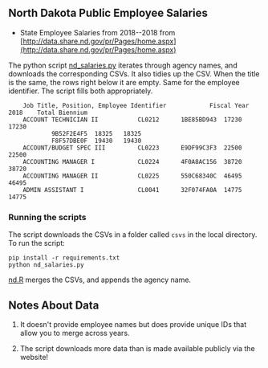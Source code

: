 ## North Dakota Public Employee Salaries

* State Employee Salaries from 2018--2018 from [http://data.share.nd.gov/pr/Pages/home.aspx](http://data.share.nd.gov/pr/Pages/home.aspx)

The python script [nd_salaries.py](nd_salaries.py) iterates through agency names, and downloads the corresponding CSVs. It also tidies up the CSV. When the title is the same, the rows right below it are empty. Same for the employee identifier. The script fills both appropriately.

```
    Job Title, Position, Employee Identifier            Fiscal Year 2018    Total Biennium
    ACCOUNT TECHNICIAN II           CL0212      1BE85BD943  17230   17230
            9B52F2E4F5  18325   18325
            F8F57DBE0F  19430   19430
    ACCOUNT/BUDGET SPEC III         CL0223      E9DF99C3F3  22500   22500
    ACCOUNTING MANAGER I            CL0224      4F0A8AC156  38720   38720
    ACCOUNTING MANAGER II           CL0225      550C68340C  46495   46495
    ADMIN ASSISTANT I               CL0041      32F074FA0A  14775   14775

```

### Running the scripts

The script downloads the CSVs in a folder called `csvs` in the local directory.
To run the script:

```
pip install -r requirements.txt
python nd_salaries.py
```

[nd.R](nd.R) merges the CSVs, and appends the agency name.

## Notes About Data

1. It doesn't provide employee names but does provide unique IDs that allow you to merge across years.

2. The script downloads more data than is made available publicly via the website!

